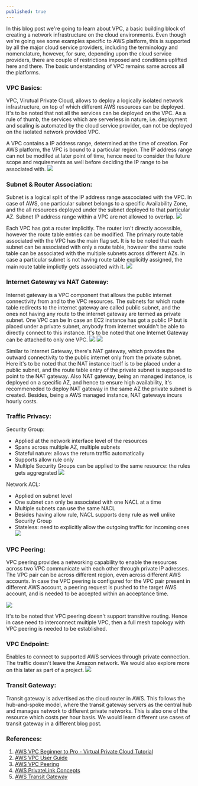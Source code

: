 ```yaml
---
published: true
---
```


In this blog post we're going to learn about VPC, a basic building block of creating a network infrastructure on the cloud environments. Even though we're going see some examples specific to AWS platform, this is supported by all the major cloud service providers, including the terminology and nomenclature, however, for sure, depending upon the cloud service providers, there are couple of restrictions imposed and conditions uplifted here and there. The basic understanding of VPC remains same across all the platforms.


### VPC Basics:

VPC, Virutual Private Cloud, allows to deploy a logically isolated network infrastructure, on top of which different AWS resources can be deployed. It's to be noted that not all the services can be deployed on the VPC. As a rule of thumb, the services which are serverless in nature, i.e. deployment and scaling is automated by the cloud service provider, can not be deployed on the isolated network provided VPC. 

A VPC contains a IP address range, determined at the time of creation. For AWS platform, the VPC is bound to a particular region. The IP address range can not be modifed at later point of time, hence need to consider the future scope and requirements as well before deciding the IP range to be associated with.
![](../images/vpc-intro/vpcSettings_dnsHostname.png)

### Subnet & Router Association:
Subnet is a logical split of the IP address range asscociated with the VPC. In case of AWS, one particular subnet belongs to a specific Availability Zone, and the all resources deployed under the subnet deployed to that particular AZ. Subnet IP address range within a VPC are not allowed to overlap.
![](../images/vpc-intro/subnetSettings.png)

Each VPC has got a router implicitly. The router isn't directly accessible, however the route table entries can be modified. The primary route table associated with the VPC has the main flag set. It is to be noted that each subnet can be associated with only a route table, however the same route table can be associated with the multiple subnets across different AZs. In case a particular subnet is not having route table explicitly assigned, the main route table implictly gets associated with it.
![](../images/vpc-intro/routeTable.png)


### Internet Gateway vs NAT Gateway:
Internet gateway is a VPC component that allows the public internet connectivity from and to the VPC resources. The subnets for which route table redirects to the internet gateway are called public subnet, and the ones not having any route to the internet gateway are termed as private subnet. One VPC can be In case an EC2 instance has got a public IP but is placed under a private subnet, anybody from internet wouldn't be able to directly connect to this instance. It's to be noted that one Internet Gateway can be attached to only one VPC.
![](../images/vpc-intro/internetGateway.png)
![](../images/vpc-intro/igRouteEntry.png)


Similar to Internet Gateway, there's NAT gateway, which provides the outward connectivity to the public internet only from the private subnet. Here it's to be noted that the NAT instance itself is to be placed under a public subnet, and the route table entry of the private subnet is supposed to point to the NAT gateway. Also NAT gateway, being an managed instance, is deployed on a specific AZ, and hence to ensure high availability, it's recommeneded to deploy NAT gateway in the same AZ the private subnet is created. Besides, being a AWS managed instance, NAT gateways incurs hourly costs.


### Traffic Privacy:
Security Group:
- Applied at the network interface level of the resources
- Spans across multiple AZ, multiple subnets
- Stateful nature: allows the return traffic automatically
- Supports allow rule only
- Multiple Security Groups can be applied to the same resource: the rules gets aggregrated
![](../images/vpc-intro/secGroup.png)

Network ACL:
- Applied on subnet level
- One subnet can only be associated with one NACL at a time
- Multiple subnets can use the same NACL
- Besides having allow rule, NACL supports deny rule as well unlike Security Group
- Stateless: need to explicitly allow the outgoing traffic for incoming ones
![](../images/vpc-intro/nacl.png)


### VPC Peering:
VPC peering provides a networking capability to enable the resources across two VPC communicate with each other through private IP adresses. The VPC pair can be across different region, even across different AWS accounts. In case the VPC peering is configured for the VPC pair present in different AWS account, a peering request is pushed to the target AWS account, and is needed to be accepted within an acceptance time. 

![](../images/vpc-intro/peeringRouting.png)

It's to be noted that VPC peering doesn't support transitive routing. Hence in case need to interconnect multiple VPC, then a full mesh topology with VPC peering is needed to be established.

### VPC Endpoint:
Enables to connect to supported AWS services through private connection. The traffic doesn't leave the Amazon network. We would also explore more on this later as part of a project.
![](../images/vpc-intro/endpoints.png)


### Transit Gateway: 
Transit gateway is advertised as the cloud router in AWS. This follows the hub-and-spoke model, where the transit gateway servers as the central hub and manages network to different private networks. This is also one of the resource which costs per hour basis. We would learn different use cases of transit gateway in a different blog post.


### References:
1. [AWS VPC Beginner to Pro - Virtual Private Cloud Tutorial](https://www.youtube.com/watch?v=g2JOHLHh4rI)
2. [AWS VPC User Guide](https://docs.aws.amazon.com/vpc/latest/userguide/what-is-amazon-vpc.html)
3. [AWS VPC Peering](https://docs.aws.amazon.com/vpc/latest/peering/what-is-vpc-peering.html)
4. [AWS PrivateLink Concepts](https://docs.aws.amazon.com/vpc/latest/privatelink/concepts.html)
5. [AWS Transit Gateway](https://docs.aws.amazon.com/vpc/latest/tgw/what-is-transit-gateway.html)
